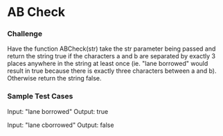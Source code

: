 
# AB Check

### Challenge

Have the function ABCheck(str) take the str parameter being passed and return the string true if the characters a and b are separated by exactly 3 places anywhere in the string at least once (ie. "lane borrowed" would result in true because there is exactly three characters between a and b). Otherwise return the string false.

### Sample Test Cases

Input: "lane borrowed"
Output: true

Input: "lane cborrowed"
Output: false

